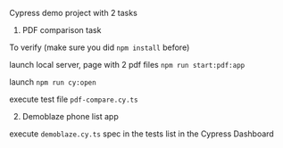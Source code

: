 Cypress demo project with 2 tasks

1. PDF comparison task

To verify (make sure you did `npm install` before)

launch local server, page with 2 pdf files `npm run start:pdf:app`

launch `npm run cy:open`

execute test file `pdf-compare.cy.ts`


2. Demoblaze phone list app

execute `demoblaze.cy.ts` spec in the tests list in the Cypress Dashboard
